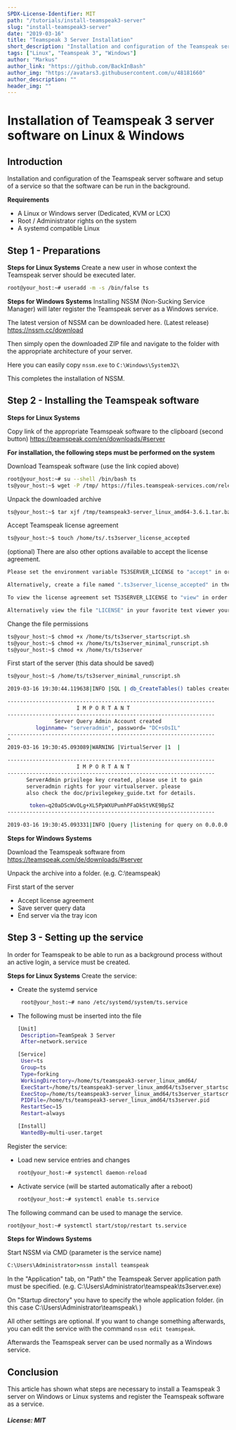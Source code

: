 ```yaml
---
SPDX-License-Identifier: MIT
path: "/tutorials/install-teamspeak3-server"
slug: "install-teamspeak3-server"
date: "2019-03-16"
title: "Teamspeak 3 Server Installation"
short_description: "Installation and configuration of the Teamspeak server software and setup of a service so that the software can be run in the background."
tags: ["Linux", "Teamspeak 3", "Windows"]
author: "Markus"
author_link: "https://github.com/BackInBash"
author_img: "https://avatars3.githubusercontent.com/u/48181660"
author_description: ""
header_img: ""
---
```


<!-- This where the actual tutorial begins, with the title: -->

# Installation of Teamspeak 3 server software on Linux & Windows

## Introduction
Installation and configuration of the Teamspeak server software and setup of a service so that the software can be run in the background.

**Requirements**
+ A Linux or Windows server (Dedicated, KVM or LCX)
+ Root / Administrator rights on the system
+ A systemd compatible Linux

## Step 1 - Preparations

**Steps for Linux Systems**
Create a new user in whose context the Teamspeak server should be executed later.
```bash
root@your_host:~# useradd -m -s /bin/false ts
```

**Steps for Windows Systems**
Installing NSSM (Non-Sucking Service Manager) will later register the Teamspeak server as a Windows service.

The latest version of NSSM can be downloaded here. (Latest release)
https://nssm.cc/download

Then simply open the downloaded ZIP file and navigate to the folder with the appropriate architecture of your server.

Here you can easily copy `nssm.exe` to `C:\Windows\System32\`

This completes the installation of NSSM.

## Step 2 - Installing the Teamspeak software

**Steps for Linux Systems**

Copy link of the appropriate Teamspeak software to the clipboard (second button)
https://teamspeak.com/en/downloads/#server

**For installation, the following steps must be performed on the system**

Download Teamspeak software (use the link copied above)
```bash
root@your_host:~# su --shell /bin/bash ts
ts@your_host:~$ wget -P /tmp/ https://files.teamspeak-services.com/releases/server/3.6.1/teamspeak3-server_linux_amd64-3.6.1.tar.bz2
```
Unpack the downloaded archive
```bash
ts@your_host:~$ tar xjf /tmp/teamspeak3-server_linux_amd64-3.6.1.tar.bz2 -C /home/ts
```

Accept Teamspeak license agreement
```bash
ts@your_host:~$ touch /home/ts/.ts3server_license_accepted
```

(optional) There are also other options available to accept the license agreement.
```bash
Please set the environment variable TS3SERVER_LICENSE to "accept" in order to accept the license agreement.

Alternatively, create a file named ".ts3server_license_accepted" in the working directory or start the server with the command line parameter "license_accepted=1".

To view the license agreement set TS3SERVER_LICENSE to "view" in order to print the license to the console.

Alternatively view the file "LICENSE" in your favorite text viewer yourself.
```

Change the file permissions
```bash
ts@your_host:~$ chmod +x /home/ts/ts3server_startscript.sh
ts@your_host:~$ chmod +x /home/ts/ts3server_minimal_runscript.sh
ts@your_host:~$ chmod +x /home/ts/ts3server
``` 

First start of the server (this data should be saved)
```bash
ts@your_host:~$ /home/ts/ts3server_minimal_runscript.sh

2019-03-16 19:30:44.119638|INFO |SQL | db_CreateTables() tables created

------------------------------------------------------------------
                      I M P O R T A N T                           
------------------------------------------------------------------
               Server Query Admin Account created                 
         loginname= "serveradmin", password= "DC+sOsIL"
------------------------------------------------------------------
^
2019-03-16 19:30:45.093089|WARNING |VirtualServer |1  |

------------------------------------------------------------------
                      I M P O R T A N T                           
------------------------------------------------------------------
      ServerAdmin privilege key created, please use it to gain 
      serveradmin rights for your virtualserver. please
      also check the doc/privilegekey_guide.txt for details.

       token=q20aDScWvOLg+XL5PpWXUPumhPFaDkStVKE9BpSZ
------------------------------------------------------------------

2019-03-16 19:30:45.093331|INFO |Query |listening for query on 0.0.0.0:10011, [::]:10011
```

**Steps for Windows Systems**

Download the Teamspeak software from
https://teamspeak.com/de/downloads/#server

Unpack the archive into a folder. (e.g. C:\teamspeak)

First start of the server
+ Accept license agreement
+ Save server query data
+ End server via the tray icon

## Step 3 - Setting up the service
In order for Teamspeak to be able to run as a background process without an active login, a service must be created.

**Steps for Linux Systems**
Create the service:
+ Create the systemd service
  ```bash
   root@your_host:~# nano /etc/systemd/system/ts.service
   ```
+ The following must be inserted into the file
   ```bash
   [Unit]
    Description=TeamSpeak 3 Server
    After=network.service

   [Service]
    User=ts
    Group=ts
    Type=forking
    WorkingDirectory=/home/ts/teamspeak3-server_linux_amd64/
    ExecStart=/home/ts/teamspeak3-server_linux_amd64/ts3server_startscript.sh start
    ExecStop=/home/ts/teamspeak3-server_linux_amd64/ts3server_startscript.sh stop
    PIDFile=/home/ts/teamspeak3-server_linux_amd64/ts3server.pid
    RestartSec=15
    Restart=always

   [Install]
    WantedBy=multi-user.target
   ```
Register the service:
+ Load new service entries and changes
  ```bash
  root@your_host:~# systemctl daemon-reload
  ```
+ Activate service (will be started automatically after a reboot)
  ```bash
  root@your_host:~# systemctl enable ts.service
  ```

The following command can be used to manage the service.
```bash
root@your_host:~# systemctl start/stop/restart ts.service
 ``` 

**Steps for Windows Systems**

Start NSSM via CMD (parameter is the service name)
```cmd
C:\Users\Administrator>nssm install teamspeak
```

In the "Application" tab, on "Path" the Teamspeak Server application path must be specified. (e.g. C:\Users\Administrator\teamspeak\ts3server.exe)

On "Startup directory" you have to specify the whole application folder. (in this case C:\Users\Administrator\teamspeak\ )

All other settings are optional. If you want to change something afterwards, you can edit the service with the command `nssm edit teamspeak`.

Afterwards the Teamspeak server can be used normally as a Windows service.

## Conclusion
This article has shown what steps are necessary to install a Teamspeak 3 server on Windows or Linux systems and register the Teamspeak software as a service.

##### License: MIT

<!---

Contributors's Certificate of Origin

By making a contribution to this project, I certify that:

(a) The contribution was created in whole or in part by me and I have
    the right to submit it under the license indicated in the file; or

(b) The contribution is based upon previous work that, to the best of my
    knowledge, is covered under an appropriate license and I have the
    right under that license to submit that work with modifications,
    whether created in whole or in part by me, under the same license
    (unless I am permitted to submit under a different license), as
    indicated in the file; or

(c) The contribution was provided directly to me by some other person
    who certified (a), (b) or (c) and I have not modified it.

(d) I understand and agree that this project and the contribution are
    public and that a record of the contribution (including all personal
    information I submit with it, including my sign-off) is maintained
    indefinitely and may be redistributed consistent with this project
    or the license(s) involved.

Signed-off-by: Markus, markus@omg-network.de

-->
